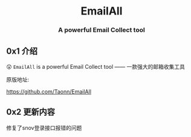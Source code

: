 <h1 align="center" >EmailAll</h1>

<h3 align="center" > A powerful Email Collect tool</h3>

## 0x1 介绍

:astonished: `EmailAll` is a powerful Email Collect tool —— 一款强大的邮箱收集工具

原版地址:

https://github.com/Taonn/EmailAll

## 0x2 更新内容

修复了snov登录接口报错的问题


